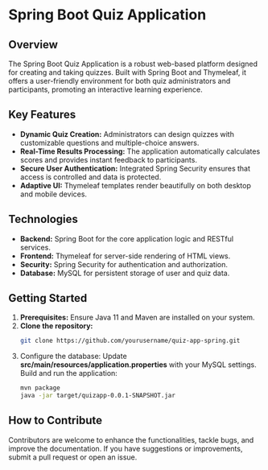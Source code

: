 # Spring Boot Quiz Application

## Overview
The Spring Boot Quiz Application is a robust web-based platform designed for creating and taking quizzes. Built with Spring Boot and Thymeleaf, it offers a user-friendly environment for both quiz administrators and participants, promoting an interactive learning experience.

## Key Features
- **Dynamic Quiz Creation:** Administrators can design quizzes with customizable questions and multiple-choice answers.
- **Real-Time Results Processing:** The application automatically calculates scores and provides instant feedback to participants.
- **Secure User Authentication:** Integrated Spring Security ensures that access is controlled and data is protected.
- **Adaptive UI:** Thymeleaf templates render beautifully on both desktop and mobile devices.

## Technologies
- **Backend:** Spring Boot for the core application logic and RESTful services.
- **Frontend:** Thymeleaf for server-side rendering of HTML views.
- **Security:** Spring Security for authentication and authorization.
- **Database:** MySQL for persistent storage of user and quiz data.

## Getting Started
1. **Prerequisites:** Ensure Java 11 and Maven are installed on your system.
2. **Clone the repository:**
   ```bash
   git clone https://github.com/yourusername/quiz-app-spring.git
3. Configure the database: Update **src/main/resources/application.properties** with your MySQL settings.
Build and run the application:
   ```bash
   mvn package
   java -jar target/quizapp-0.0.1-SNAPSHOT.jar

## How to Contribute

Contributors are welcome to enhance the functionalities, tackle bugs, and improve the documentation. If you have suggestions or improvements, submit a pull request or open an issue.


